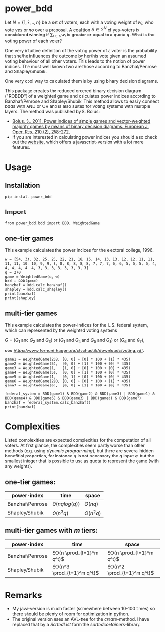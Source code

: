 # power_bdd
Let $N=\{1,2,..,n\}$ be a set of voters, each with a voting weight of $w_i$, who vote *yes* or *no* over a proposal. A coalition $S\in 2^N$ of yes-voters is considered winning if $\sum_{i\in S} w_i$ is greater or equal to a quota $q$. What is the voting power of each voter?

One very intuitive definition of the voting power of a voter is the probability that she/he influences the outcome by her/his vote given an assumed voting behaviour of all other voters. This leads to the notion of power indices. The most well known two are those according to Banzhaf/Penrose and Shapley/Shubik.

One very cool way to calculated them is by using binary decision diagrams.

This package creates the reduced ordered binary decision diagram ("ROBDD") of a weighted game and calculates power indices according to Banzhaf/Penrose and Shapley/Shubik.
This method allows to easily connect bdds with AND or OR and is also suited for voting systems with multiple layers.
The method was published by S. Bolus:
* [Bolus, S., 2011. Power indices of simple games and vector-weighted majority games by means of binary decision diagrams. European J. Oper. Res. 210 (2), 258–272.](https://www.sciencedirect.com/science/article/abs/pii/S0377221710006181)
* If you are interested in calculating power indices you should also check out the [website](https://www.informatik.uni-kiel.de/~progsys/simple_games/lab/lab.html), which offers a javascript-version with a lot more features.

# Usage

## Installation
    pip install power_bdd

## Import
    from power_bdd.bdd import BDD, WeightedGame

## one-tier games
This example calculates the power indices for the electoral college, 1996.

    w = [54, 33, 32, 25, 23, 22, 21, 18, 15, 14, 13, 13, 12, 12, 11, 11, 11, 11, 10, 10, 9, 9, 8, 8, 8, 8, 8, 8, 7, 7, 7, 6, 6, 5, 5, 5, 5, 4, 4, 4, 4, 4, 4, 3, 3, 3, 3, 3, 3, 3, 3]                
    q = 270
    game = WeightedGame(q, w)
    bdd = BDD(game)
    banzhaf = bdd.calc_banzhaf()
    shapley = bdd.calc_shapley()
    print(banzhaf)
    print(shapley)

## multi-tier games
This example calculates the power-indices for the U.S. federal system, which can represented by the weighted voting systems

$G$ = ($G_1$ and $G_2$ and $G_3$) or ($G_1$ and $G_4$ and $G_5$ and $G_3$) or ($G_6$ and $G_7$), 

see https://www.fernuni-hagen.de/stochastik/downloads/voting.pdf.

    game1 = WeightedGame(218, [0, 0] + [0] * 100 + [1] * 435)
    game2 = WeightedGame(51,  [0, 0] + [1] * 100 + [0] * 435)
    game3 = WeightedGame(1,   [1, 0] + [0] * 100 + [0] * 435)
    game4 = WeightedGame(50,  [0, 0] + [1] * 100 + [0] * 435)
    game5 = WeightedGame(1,   [0, 1] + [0] * 100 + [0] * 435)
    game6 = WeightedGame(290, [0, 0] + [0] * 100 + [1] * 435)
    game7 = WeightedGame(67,  [0, 0] + [1] * 100 + [0] * 435)

    federal_system = BDD(game1) & BDD(game2) & BDD(game3) | BDD(game1) & BDD(game4) & BDD(game5) & BDD(game3) | BDD(game6) & BDD(game7)
    banzhaf = federal_system.calc_banzhaf()
    print(banzhaf)

# Complexities
Listed complexities are expected complexities for the computation of all voters. At first glance, the complexities seem partly worse than other methods (e.g. using *dynamic programming*), but there are several hidden benefitial properties, for instance $q$ is not necessary the $q$ input $q$, but the smallest integer that is possible to use as quota to represent the game (with any weights).

## one-tier games:

power-index     |time            | space       
--------------- | -------------- | ---------
Banzhaf/Penrose | $O(nq log(q))$ | $O(nq)$
Shapley/Shubik  | $O(n^3q)$      | $O(n^2q)$


## multi-tier games with _m_ tiers:

power-index     | time                       | space       
--------------- | -------------------------- | --------------------------
Banzhaf/Penrose | $O(n \prod_{t=1}^m q^t)$   | $O(n \prod_{t=1}^m q^t)$
Shapley/Shubik  | $O(n^3 \prod_{t=1}^m q^t)$ | $O(n^2 \prod_{t=1}^m q^t)$

# Remarks
* My java-version is much faster (somewhere between 10-100 times) so there should be plenty of room for optimization in python.
* The original version uses an AVL-tree for the _create_-method. I have replaced that by a _SortedList_ form the _sortedcontainers_-library.    